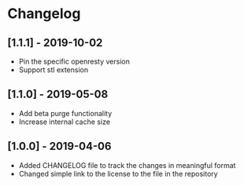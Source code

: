 # Changelog

## [1.1.1] - 2019-10-02
- Pin the specific openresty version
- Support stl extension

## [1.1.0] - 2019-05-08
- Add beta purge functionality
- Increase internal cache size

## [1.0.0] - 2019-04-06
- Added CHANGELOG file to track the changes in meaningful format
- Changed simple link to the license to the file in the repository
